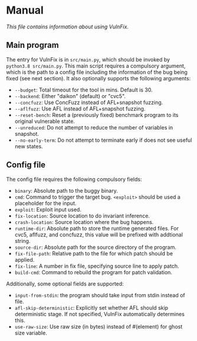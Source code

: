 # Manual

_This file contains information about using VulnFix._

## Main program

The entry for VulnFix is in `src/main.py`, which should be invoked by `python3.8 src/main.py`.
This main script requires a compulsory argument, which is the path to a config file including
the information of the bug being fixed (see next section). It also optionally supports the following
arguments:

- `--budget`: Total timeout for the tool in mins. Default is 30.
- `--backend`: Either "daikon" (default) or "cvc5".
- `--concfuzz`: Use ConcFuzz instead of AFL+snapshot fuzzing.
- `--aflfuzz`: Use AFL instead of AFL+snapshot fuzzing.
- `--reset-bench`: Reset a (previously fixed) benchmark program to its original vulnerable state.
- `--unreduced`: Do not attempt to reduce the number of variables in snapshot.
- `--no-early-term`: Do not attempt to terminate early if does not see useful new states.


## Config file

The config file requires the following compulsory fields:

- `binary`: Absolute path to the buggy binary.
- `cmd`: Command to trigger the target bug. `<exploit>` should be used a placeholder for the input.
- `exploit`: Exploit input used.
- `fix-location`: Source location to do invariant inference.
- `crash-location`: Source location where the bug happens.
- `runtime-dir`: Absolute path to store the runtime generated files. For cvc5, aflfuzz, and concfuzz,
this value will be prefixed with addtional string.
- `source-dir`: Absolute path for the source directory of the program.
- `fix-file-path`: Relative path to the file for which patch should be applied.
- `fix-line`: A number in fix file, specifying source line to apply patch.
- `build-cmd`: Command to rebuild the program for patch validation.

Additionally, some optional fields are supported:

- `input-from-stdin`: the program should take input from stdin instead of file.
- `afl-skip-deterministic`: Explicitly set whether AFL should skip deterministic stage. If not specified,
VulnFix automatically determines this.
- `use-raw-size`: Use raw size (in bytes) instead of #(element) for ghost size variable.
